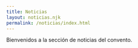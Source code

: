 ```yaml
---
title: Noticias
layout: noticias.njk
permalink: /noticias/index.html
---
```


Bienvenidos a la sección de noticias del convento.
